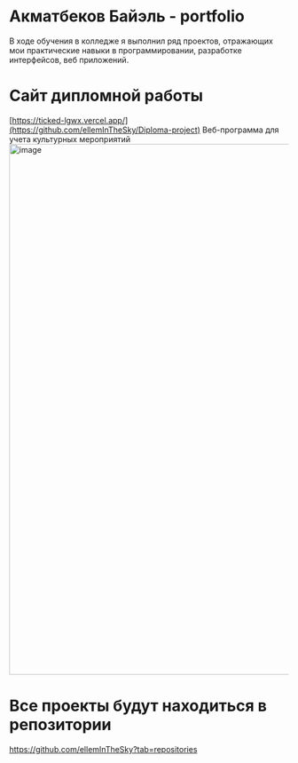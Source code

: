 # Акматбеков Байэль - portfolio
В ходе обучения в колледже я выполнил ряд проектов, отражающих мои практические навыки в программировании, разработке интерфейсов, веб приложений.
# Сайт дипломной работы 
[https://ticked-lgwx.vercel.app/](https://github.com/ellemInTheSky/Diploma-project)
Веб-программа для учета культурных мероприятий 
<img width="1224" height="956" alt="image" src="https://github.com/user-attachments/assets/ce8811de-0dc9-40f7-8f90-43d81164aa34" />
# Все проекты будут находиться в репозитории 
https://github.com/ellemInTheSky?tab=repositories
